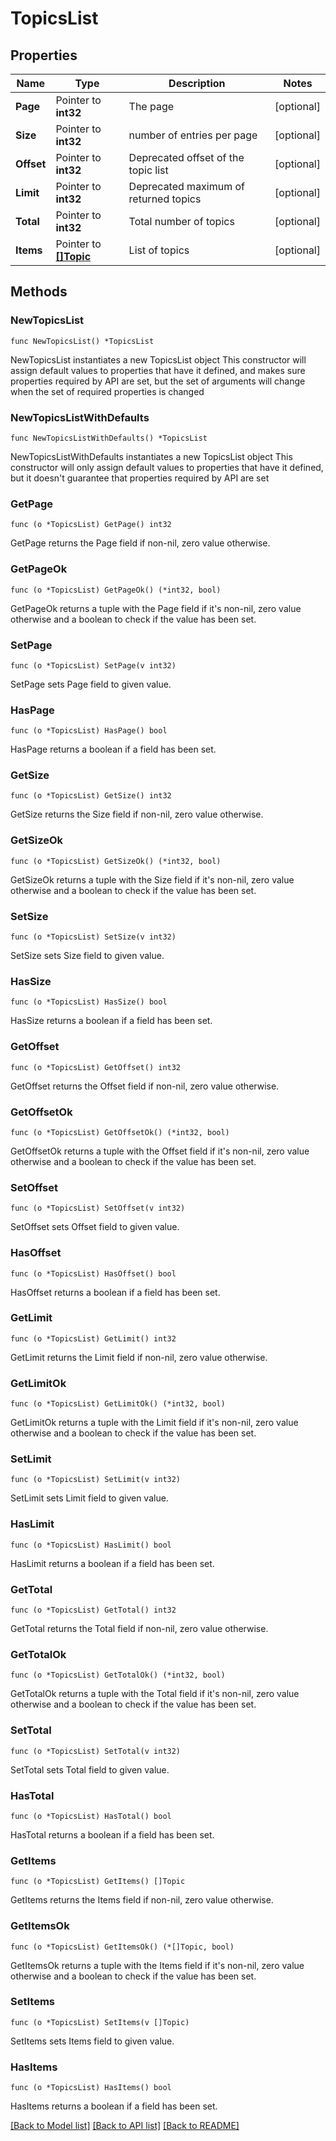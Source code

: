 # TopicsList

## Properties

Name | Type | Description | Notes
------------ | ------------- | ------------- | -------------
**Page** | Pointer to **int32** | The page | [optional] 
**Size** | Pointer to **int32** | number of entries per page | [optional] 
**Offset** | Pointer to **int32** | Deprecated offset of the topic list | [optional] 
**Limit** | Pointer to **int32** | Deprecated maximum of returned topics | [optional] 
**Total** | Pointer to **int32** | Total number of topics | [optional] 
**Items** | Pointer to [**[]Topic**](Topic.md) | List of topics | [optional] 


## Methods

### NewTopicsList

`func NewTopicsList() *TopicsList`

NewTopicsList instantiates a new TopicsList object
This constructor will assign default values to properties that have it defined,
and makes sure properties required by API are set, but the set of arguments
will change when the set of required properties is changed

### NewTopicsListWithDefaults

`func NewTopicsListWithDefaults() *TopicsList`

NewTopicsListWithDefaults instantiates a new TopicsList object
This constructor will only assign default values to properties that have it defined,
but it doesn't guarantee that properties required by API are set


### GetPage

`func (o *TopicsList) GetPage() int32`

GetPage returns the Page field if non-nil, zero value otherwise.

### GetPageOk

`func (o *TopicsList) GetPageOk() (*int32, bool)`

GetPageOk returns a tuple with the Page field if it's non-nil, zero value otherwise
and a boolean to check if the value has been set.

### SetPage

`func (o *TopicsList) SetPage(v int32)`

SetPage sets Page field to given value.

### HasPage

`func (o *TopicsList) HasPage() bool`

HasPage returns a boolean if a field has been set.


### GetSize

`func (o *TopicsList) GetSize() int32`

GetSize returns the Size field if non-nil, zero value otherwise.

### GetSizeOk

`func (o *TopicsList) GetSizeOk() (*int32, bool)`

GetSizeOk returns a tuple with the Size field if it's non-nil, zero value otherwise
and a boolean to check if the value has been set.

### SetSize

`func (o *TopicsList) SetSize(v int32)`

SetSize sets Size field to given value.

### HasSize

`func (o *TopicsList) HasSize() bool`

HasSize returns a boolean if a field has been set.


### GetOffset

`func (o *TopicsList) GetOffset() int32`

GetOffset returns the Offset field if non-nil, zero value otherwise.

### GetOffsetOk

`func (o *TopicsList) GetOffsetOk() (*int32, bool)`

GetOffsetOk returns a tuple with the Offset field if it's non-nil, zero value otherwise
and a boolean to check if the value has been set.

### SetOffset

`func (o *TopicsList) SetOffset(v int32)`

SetOffset sets Offset field to given value.

### HasOffset

`func (o *TopicsList) HasOffset() bool`

HasOffset returns a boolean if a field has been set.


### GetLimit

`func (o *TopicsList) GetLimit() int32`

GetLimit returns the Limit field if non-nil, zero value otherwise.

### GetLimitOk

`func (o *TopicsList) GetLimitOk() (*int32, bool)`

GetLimitOk returns a tuple with the Limit field if it's non-nil, zero value otherwise
and a boolean to check if the value has been set.

### SetLimit

`func (o *TopicsList) SetLimit(v int32)`

SetLimit sets Limit field to given value.

### HasLimit

`func (o *TopicsList) HasLimit() bool`

HasLimit returns a boolean if a field has been set.


### GetTotal

`func (o *TopicsList) GetTotal() int32`

GetTotal returns the Total field if non-nil, zero value otherwise.

### GetTotalOk

`func (o *TopicsList) GetTotalOk() (*int32, bool)`

GetTotalOk returns a tuple with the Total field if it's non-nil, zero value otherwise
and a boolean to check if the value has been set.

### SetTotal

`func (o *TopicsList) SetTotal(v int32)`

SetTotal sets Total field to given value.

### HasTotal

`func (o *TopicsList) HasTotal() bool`

HasTotal returns a boolean if a field has been set.


### GetItems

`func (o *TopicsList) GetItems() []Topic`

GetItems returns the Items field if non-nil, zero value otherwise.

### GetItemsOk

`func (o *TopicsList) GetItemsOk() (*[]Topic, bool)`

GetItemsOk returns a tuple with the Items field if it's non-nil, zero value otherwise
and a boolean to check if the value has been set.

### SetItems

`func (o *TopicsList) SetItems(v []Topic)`

SetItems sets Items field to given value.

### HasItems

`func (o *TopicsList) HasItems() bool`

HasItems returns a boolean if a field has been set.



[[Back to Model list]](../README.md#documentation-for-models) [[Back to API list]](../README.md#documentation-for-api-endpoints) [[Back to README]](../README.md)

